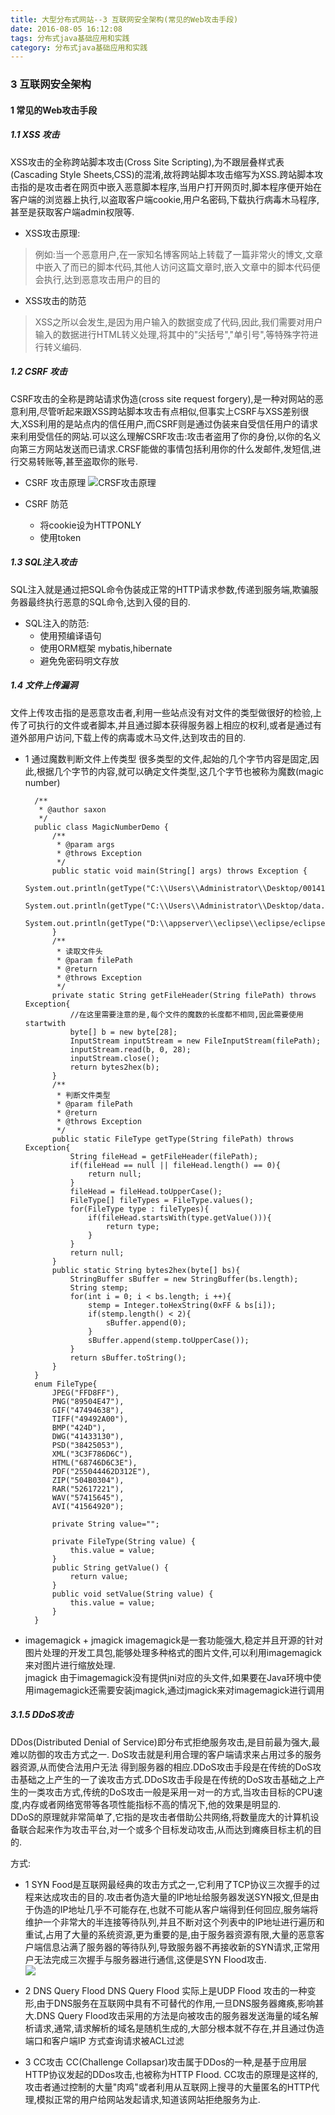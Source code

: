 ```yaml
---
title: 大型分布式网站--3 互联网安全架构(常见的Web攻击手段)
date: 2016-08-05 16:12:08 
tags: 分布式java基础应用和实践
category: 分布式java基础应用和实践
---
```

### 3 互联网安全架构

#### 1 常见的Web攻击手段
##### 1.1 XSS 攻击
XSS攻击的全称跨站脚本攻击(Cross Site Scripting),为不跟层叠样式表(Cascading Style Sheets,CSS)的混淆,故将跨站脚本攻击缩写为XSS.跨站脚本攻击指的是攻击者在网页中嵌入恶意脚本程序,当用户打开网页时,脚本程序便开始在客户端的浏览器上执行,以盗取客户端cookie,用户名密码,下载执行病毒木马程序,甚至是获取客户端admin权限等.

+ XSS攻击原理:
> 例如:当一个恶意用户,在一家知名博客网站上转载了一篇非常火的博文,文章中嵌入了而已的脚本代码,其他人访问这篇文章时,嵌入文章中的脚本代码便会执行,达到恶意攻击用户的目的

+ XSS攻击的防范
> XSS之所以会发生,是因为用户输入的数据变成了代码,因此,我们需要对用户输入的数据进行HTML转义处理,将其中的"尖括号","单引号",等特殊字符进行转义编码.

##### 1.2 CSRF 攻击
CSRF攻击的全称是跨站请求伪造(cross site request forgery),是一种对网站的恶意利用,尽管听起来跟XSS跨站脚本攻击有点相似,但事实上CSRF与XSS差别很大,XSS利用的是站点内的信任用户,而CSRF则是通过伪装来自受信任用户的请求来利用受信任的网站.可以这么理解CSRF攻击:攻击者盗用了你的身份,以你的名义向第三方网站发送而已请求.CRSF能做的事情包括利用你的什么发邮件,发短信,进行交易转账等,甚至盗取你的账号.

 + CSRF 攻击原理
 ![CRSF攻击原理](http://7xsqwa.com1.z0.glb.clouddn.com/mnuo-largedistributed-1.3-crsf.jpg)

 + CSRF 防范
 
     - 将cookie设为HTTPONLY
 	- 使用token

##### 1.3 SQL注入攻击
 SQL注入就是通过把SQL命令伪装成正常的HTTP请求参数,传递到服务端,欺骗服务器最终执行恶意的SQL命令,达到入侵的目的.

+ SQL注入的防范:
 	- 使用预编译语句
 	- 使用ORM框架 mybatis,hibernate
 	- 避免免密码明文存放

##### 1.4 文件上传漏洞
文件上传攻击指的是恶意攻击者,利用一些站点没有对文件的类型做很好的检验,上传了可执行的文件或者脚本,并且通过脚本获得服务器上相应的权利,或者是通过有道外部用户访问,下载上传的病毒或木马文件,达到攻击的目的.

+ 1 通过魔数判断文件上传类型
很多类型的文件,起始的几个字节内容是固定,因此,根据几个字节的内容,就可以确定文件类型,这几个字节也被称为魔数(magic number)

		/**
		 * @author saxon
		 */
		public class MagicNumberDemo {
			/**
			 * @param args
			 * @throws Exception 
			 */
			public static void main(String[] args) throws Exception {
				System.out.println(getType("C:\\Users\\Administrator\\Desktop/0014100a9e7720160406130553890894.jpg"));
				System.out.println(getType("C:\\Users\\Administrator\\Desktop/data.xml"));
				System.out.println(getType("D:\\appserver\\eclipse\\eclipse/eclipse.exe"));
			}
			/**
			 * 读取文件头
			 * @param filePath
			 * @return
			 * @throws Exception
			 */
			private static String getFileHeader(String filePath) throws Exception{
				//在这里需要注意的是,每个文件的魔数的长度都不相同,因此需要使用startwith
				byte[] b = new byte[28];
				InputStream inputStream = new FileInputStream(filePath);
				inputStream.read(b, 0, 28);
				inputStream.close();
				return bytes2hex(b);
			}
			/**
			 * 判断文件类型
			 * @param filePath
			 * @return
			 * @throws Exception
			 */
			public static FileType getType(String filePath) throws Exception{
				String fileHead = getFileHeader(filePath);
				if(fileHead == null || fileHead.length() == 0){
					return null;
				}
				fileHead = fileHead.toUpperCase();
				FileType[] fileTypes = FileType.values();
				for(FileType type : fileTypes){
					if(fileHead.startsWith(type.getValue())){
						return type;
					}
				}
				return null;
			}
			public static String bytes2hex(byte[] bs){
				StringBuffer sBuffer = new StringBuffer(bs.length);
				String stemp;
				for(int i = 0; i < bs.length; i ++){
					stemp = Integer.toHexString(0xFF & bs[i]);
					if(stemp.length() < 2){
						sBuffer.append(0);
					}
					sBuffer.append(stemp.toUpperCase());
				}
				return sBuffer.toString();
			}
		}
		enum FileType{
			JPEG("FFD8FF"),
			PNG("89504E47"),
			GIF("47494638"),
			TIFF("49492A00"),
			BMP("424D"),
			DWG("41433130"),
			PSD("38425053"),
			XML("3C3F786D6C"),
			HTML("68746D6C3E"),
			PDF("255044462D312E"),
			ZIP("504B0304"),
			RAR("52617221"),
			WAV("57415645"),
			AVI("41564920");
			
			private String value="";
			
			private FileType(String value) {
				this.value = value;
			}
			public String getValue() {
				return value;
			}
			public void setValue(String value) {
				this.value = value;
			}
		}

+ imagemagick + jmagick
imagemagick是一套功能强大,稳定并且开源的针对图片处理的开发工具包,能够处理多种格式的图片文件,可以利用imagemagick来对图片进行缩放处理.    
jmagick 由于imagemagick没有提供jni对应的头文件,如果要在Java环境中使用imagemagick还需要安装jmagick,通过jmagick来对imagemagick进行调用

##### 3.1.5 DDoS攻击
DDos(Distributed Denial of Service)即分布式拒绝服务攻击,是目前最为强大,最难以防御的攻击方式之一.
DoS攻击就是利用合理的客户端请求来占用过多的服务器资源,从而使合法用户无法 得到服务器的相应.DDoS攻击手段是在传统的DoS攻击基础之上产生的一了诶攻击方式.DDoS攻击手段是在传统的DoS攻击基础之上产生的一类攻击方式,传统的DoS攻击一般是采用一对一的方式,当攻击目标的CPU速度,内存或者网络宽带等各项性能指标不高的情况下,他的效果是明显的.   
DDoS的原理就非常简单了,它指的是攻击者借助公共网络,将数量庞大的计算机设备联合起来作为攻击平台,对一个或多个目标发动攻击,从而达到瘫痪目标主机的目的.

方式:  

+ 1 SYN Food是互联网最经典的攻击方式之一,它利用了TCP协议三次握手的过程来达成攻击的目的.攻击者伪造大量的IP地址给服务器发送SYN报文,但是由于伪造的IP地址几乎不可能存在,也就不可能从客户端得到任何回应,服务端将维护一个非常大的半连接等待队列,并且不断对这个列表中的IP地址进行遍历和重试,占用了大量的系统资源,更为重要的是,由于服务器资源有限,大量的恶意客户端信息沾满了服务器的等待队列,导致服务器不再接收新的SYN请求,正常用户无法完成三次握手与服务器进行通信,这便是SYN Flood攻击.   
![](http://7xsqwa.com1.z0.glb.clouddn.com/mnuo-largedistributed-1.3-ddos-tcp.jpg)

+ 2 DNS Query Flood
DNS Query Flood 实际上是UDP Flood 攻击的一种变形,由于DNS服务在互联网中具有不可替代的作用,一旦DNS服务器瘫痪,影响甚大.DNS Query Flood攻击采用的方法是向被攻击的服务器发送海量的域名解析请求,通常,请求解析的域名是随机生成的,大部分根本就不存在,并且通过伪造端口和客户端IP 方式查询请求被ACL过滤

+ 3 CC攻击
CC(Challenge Collapsar)攻击属于DDos的一种,是基于应用层HTTP协议发起的DDos攻击,也被称为HTTP Flood. CC攻击的原理是这样的,攻击者通过控制的大量"肉鸡"或者利用从互联网上搜寻的大量匿名的HTTP代理,模拟正常的用户给网站发起请求,知道该网站拒绝服务为止.
